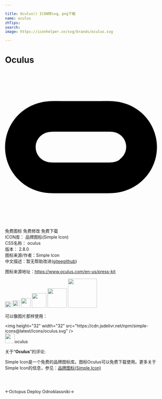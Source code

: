 ```yaml
---

title: Oculus() ICON转svg、png下载
name: oculus
zhTips: 
search: 
image: https://iconhelper.cn/svg/brands/oculus.svg

---
```


# Oculus  <small style="font-size: 60%;font-weight: 100"></small>

<div id="svg" class="svg-wrap">
<svg role="img" viewBox="0 0 24 24" xmlns="http://www.w3.org/2000/svg"><title>Oculus icon</title><path d="M18.135 13.949c-.319.221-.675.355-1.057.416s-.761.049-1.142.049H8.063c-.382 0-.762.014-1.145-.049-.381-.063-.734-.195-1.057-.416-.643-.451-1.027-1.17-1.027-1.951 0-.796.387-1.515 1.029-1.95.314-.225.674-.359 1.049-.42s.75-.061 1.141-.061h7.875c.375 0 .765-.014 1.14.046s.735.194 1.051.405c.645.434 1.02 1.17 1.02 1.949 0 .78-.391 1.5-1.035 1.95l.031.032zm3.174-7.555c-.845-.678-1.812-1.146-2.865-1.398-.6-.146-1.203-.211-1.822-.23-.449-.015-.899-.01-1.364-.01H8.76c-.457 0-.915-.005-1.372.01-.618.021-1.222.083-1.825.23-1.051.254-2.025.723-2.865 1.4C.99 7.761 0 9.82 0 12c0 2.182.99 4.241 2.689 5.606.846.678 1.815 1.146 2.865 1.4.603.146 1.206.211 1.823.229.45.016.9.012 1.365.012h6.496c.449 0 .914.004 1.364-.012.615-.018 1.215-.082 1.814-.229 1.05-.256 2.011-.723 2.866-1.402C23.01 16.24 24 14.18 24 12c0-2.181-.99-4.241-2.691-5.606z"/></svg>
</div>
<detail full-name='oculus'></detail>

<div class="detail-page">
<p>
<span><span class="badge-success badge">免费图标</span> <span class="badge-success badge">免费修改</span>  <span class="badge-success badge">免费下载</span> </span>
<br/>
<span>
ICON库：
<span class="badge-secondary badge">品牌图标(Simple Icon)</span> 
</span>
<br/>
<span>
CSS名称：
<span class="badge-secondary badge">oculus</span> 
</span>

<br/>
<span>
版本：
<span class="badge-secondary badge">2.8.0</span> 
</span>
<br/>
<span>图标来源/作者：<span class="badge-light badge">Simple Icon</span></span> 
<br/>
<span class="zh-detail">中文描述：暂无<span class="help-link"><span>帮助改进</span>(<a href="https://gitee.com/liuwave/icon-helper/edit/master/json/brands/oculus.json" target="_blank" rel="noopener noreferrer">gitee</a><a href="https://github.com/liuwave/icon-helper/edit/master/json/brands/oculus.json" target="_blank" rel="noopener noreferrer">github</a></span>)</span><br/>
</p>
</div><div class="description description alert alert-light"><p>图标来源地址：<a href="https://www.oculus.com/en-us/press-kit" target="_blank" rel="noopener noreferrer">https://www.oculus.com/en-us/press-kit</a></p></div>
<div class="alert alert-dark">
<img height="21" width="21" src="https://cdn.jsdelivr.net/npm/simple-icons@latest/icons/oculus.svg" />
<img height="24" width="24" src="https://cdn.jsdelivr.net/npm/simple-icons@latest/icons/oculus.svg" />
<img height="32" width="32" src="https://cdn.jsdelivr.net/npm/simple-icons@latest/icons/oculus.svg" />
<img height="48" width="48" src="https://cdn.jsdelivr.net/npm/simple-icons@latest/icons/oculus.svg" />
<img height="64" width="64" src="https://cdn.jsdelivr.net/npm/simple-icons@latest/icons/oculus.svg" />
<img height="96" width="96" src="https://cdn.jsdelivr.net/npm/simple-icons@latest/icons/oculus.svg" />

</div>
<div>
  <p>可以像图片那样使用：    
  </p>
  <div class="alert alert-primary" style="font-size: 14px">
    &lt;img height="32" width="32" src="https://cdn.jsdelivr.net/npm/simple-icons@latest/icons/oculus.svg" /&gt;
    <copy-btn content='<img height="32" width="32" src="https://cdn.jsdelivr.net/npm/simple-icons@latest/icons/oculus.svg" />'></copy-btn>
  </div>
  <div class="alert alert-secondary">
    <img height="32" width="32" src="https://cdn.jsdelivr.net/npm/simple-icons@latest/icons/oculus.svg" />oculus
    <copy-btn content="oculus" btn-title="复制图标名称"></copy-btn>
  </div>
</div>
<div class="icon-detail__container">
<p>关于“<b>Oculus</b>”的评论:</p>
</div>
<Vssue title="关于“Oculus”的评论" />
<div><p>Simple Icon是一个免费的品牌图标库。图标Oculus可以免费下载使用。更多关于  Simple Icon的信息，参见：<a target="_blank" href="https://iconhelper.cn/brands.html">品牌图标(Simple Icon)</a>
</p></div>


<div style="padding:2rem 0 " class="page-nav"><p class="inner"><span class="prev">←<router-link to="/icon/octopus-deploy.html">Octopus Deploy</router-link></span> <span class="next"><router-link to="/icon/odnoklassniki.html">Odnoklassniki</router-link>→</span></p></div>
